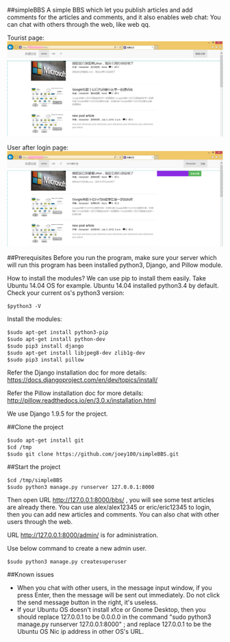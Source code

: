 ##simpleBBS
A simple BBS which let you publish articles and add comments for the articles and comments, and it also enables web chat: You can chat with others through the web, like web qq.

Tourist page: 
![alt text][tourist]

[tourist]: https://github.com/joey100/simpleBBS/blob/master/tourist.png "tourist page"



User after login page: 
![alt text][user]

[user]: https://github.com/joey100/simpleBBS/blob/master/user.png "user page"


##Prerequisites
Before you run the program, make sure your server which will run this program has been installed python3, Django, and Pillow module.

How to install the modules? We can use pip to install them easily. Take Ubuntu 14.04 OS for example.
Ubuntu 14.04 installed python3.4 by default. Check your current os's python3 version: 
```
$python3 -V
```

Install the modules:
```
$sudo apt-get install python3-pip
$sudo apt-get install python-dev
$sudo pip3 install django
$sudo apt-get install libjpeg8-dev zlib1g-dev
$sudo pip3 install pillow
```

Refer the Django installation doc for more details: https://docs.djangoproject.com/en/dev/topics/install/

Refer the Pillow installation doc for more details: http://pillow.readthedocs.io/en/3.0.x/installation.html

We use Django 1.9.5 for the project.


##Clone the project
```
$sudo apt-get install git
$cd /tmp
$sudo git clone https://github.com/joey100/simpleBBS.git
```


##Start the project 
```
$cd /tmp/simpleBBS
$sudo python3 manage.py runserver 127.0.0.1:8000
```

Then open URL http://127.0.0.1:8000/bbs/ , you will see some test articles are already there. You can use alex/alex12345 or eric/eric12345 to login, then you can add new articles and comments. You can also chat with other users through the web.

URL http://127.0.0.1:8000/admin/ is for administration.


Use below command to create a new admin user.
```
$sudo python3 manage.py createsuperuser
```



##Known issues
- When you chat with other users, in the message input window, if you press Enter, then the message will be sent out immediately. Do not click the send message button in the right, it's useless.
- If your Ubuntu OS doesn't install xfce or Gnome Desktop, then you should replace 127.0.0.1 to be 0.0.0.0 in the command "sudo python3 manage.py runserver 127.0.0.1:8000" ; and replace 127.0.0.1 to be the Ubuntu OS Nic ip address in other OS's URL.
